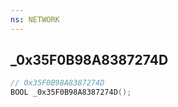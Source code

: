 ```yaml
---
ns: NETWORK
---
```

## _0x35F0B98A8387274D

```c
// 0x35F0B98A8387274D
BOOL _0x35F0B98A8387274D();
```

